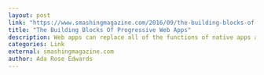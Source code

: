 ```yaml
---
layout: post
link: "https://www.smashingmagazine.com/2016/09/the-building-blocks-of-progressive-web-apps/"
title: "The Building Blocks Of Progressive Web Apps"
description: Web apps can replace all of the functions of native apps and websites at once. They are coming more and more to the fore these days, but still not enough people are familiar with them or adopting them. Here, you will be able to find some do’s and dont’s on how to make a progressive web app, as well as resources for further research. I’ll also go into the various components and support issues surrounding web apps.
categories: Link
external: smashingmagazine.com
author: Ada Rose Edwards
---
```

